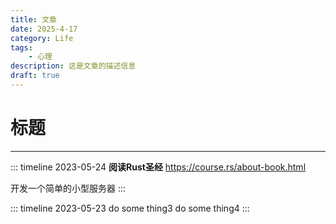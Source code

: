 ```yaml
---
title: 文章
date: 2025-4-17
category: Life
tags:
    - 心理
description: 这是文章的描述信息
draft: true
---
```


# 标题


---

::: timeline 2023-05-24
**阅读Rust圣经** https://course.rs/about-book.html

开发一个简单的小型服务器
:::

::: timeline 2023-05-23
do some thing3
do some thing4
:::